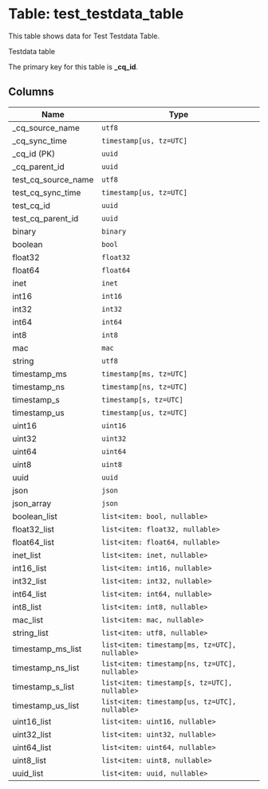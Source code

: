 # Table: test_testdata_table

This table shows data for Test Testdata Table.

Testdata table

The primary key for this table is **_cq_id**.

## Columns

| Name          | Type          |
| ------------- | ------------- |
|_cq_source_name|`utf8`|
|_cq_sync_time|`timestamp[us, tz=UTC]`|
|_cq_id (PK)|`uuid`|
|_cq_parent_id|`uuid`|
|test_cq_source_name|`utf8`|
|test_cq_sync_time|`timestamp[us, tz=UTC]`|
|test_cq_id|`uuid`|
|test_cq_parent_id|`uuid`|
|binary|`binary`|
|boolean|`bool`|
|float32|`float32`|
|float64|`float64`|
|inet|`inet`|
|int16|`int16`|
|int32|`int32`|
|int64|`int64`|
|int8|`int8`|
|mac|`mac`|
|string|`utf8`|
|timestamp_ms|`timestamp[ms, tz=UTC]`|
|timestamp_ns|`timestamp[ns, tz=UTC]`|
|timestamp_s|`timestamp[s, tz=UTC]`|
|timestamp_us|`timestamp[us, tz=UTC]`|
|uint16|`uint16`|
|uint32|`uint32`|
|uint64|`uint64`|
|uint8|`uint8`|
|uuid|`uuid`|
|json|`json`|
|json_array|`json`|
|boolean_list|`list<item: bool, nullable>`|
|float32_list|`list<item: float32, nullable>`|
|float64_list|`list<item: float64, nullable>`|
|inet_list|`list<item: inet, nullable>`|
|int16_list|`list<item: int16, nullable>`|
|int32_list|`list<item: int32, nullable>`|
|int64_list|`list<item: int64, nullable>`|
|int8_list|`list<item: int8, nullable>`|
|mac_list|`list<item: mac, nullable>`|
|string_list|`list<item: utf8, nullable>`|
|timestamp_ms_list|`list<item: timestamp[ms, tz=UTC], nullable>`|
|timestamp_ns_list|`list<item: timestamp[ns, tz=UTC], nullable>`|
|timestamp_s_list|`list<item: timestamp[s, tz=UTC], nullable>`|
|timestamp_us_list|`list<item: timestamp[us, tz=UTC], nullable>`|
|uint16_list|`list<item: uint16, nullable>`|
|uint32_list|`list<item: uint32, nullable>`|
|uint64_list|`list<item: uint64, nullable>`|
|uint8_list|`list<item: uint8, nullable>`|
|uuid_list|`list<item: uuid, nullable>`|